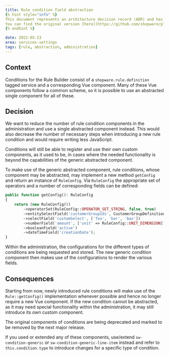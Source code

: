 ```yaml
---
title: Rule condition field abstraction
{% hint style="info" %}
This document represents an architecture decision record (ADR) and has been mirrored from the ADR section in our Shopware 6 repository.
You can find the original version [here](https://github.com/shopware/platform/blob/trunk/adr/2022-05-23-rule-condition-field-abstraction.md)
{% endhint %}

date: 2022-05-23
area: services-settings
tags: [rule, abstraction, administration]
---
```


## Context
Conditions for the Rule Builder consist of a `shopware.rule.definition` tagged service and a corresponding Vue component. Many of these Vue components follow a common scheme, so it is possible to use an abstracted single component for all of these.

## Decision
We want to reduce the number of rule condition components in the administration and use a single abstracted component instead. This would also decrease the number of necessary steps when introducing a new rule condition and would require writing less JavaScript.

Conditions will still be able to register and use their own custom components, as it used to be, in cases where the needed functionality is beyond the capabilities of the generic abstracted component.

To make use of the generic abstracted component, rule conditions, whose component may be abstracted, may implement a new method `getConfig` and return an instance of `RuleConfig`. Via `RuleConfig` the appropriate set of operators and a number of corresponding fields can be defined:

```php
public function getConfig(): RuleConfig
{
    return (new RuleConfig())
        ->operatorSet(RuleConfig::OPERATOR_SET_STRING, false, true)
        ->entitySelectField('customerGroupIds', CustomerGroupDefinition::ENTITY_NAME, true)
        ->selectField('customSelect', ['foo', 'bar', 'baz'])
        ->numberField('amount', ['unit' => RuleConfig::UNIT_DIMENSION])
        ->booleanField('active')
        ->dateTimeField('creationDate');
}
```

Within the administration, the configurations for the different types of conditions are being requested and stored. The new generic condition component then makes use of the configurations to render the various fields.

## Consequences

Starting from now, newly introduced rule conditions will make use of the `Rule::getConfig()` implementation whenever possible and hence no longer require a new Vue component. If the new condition cannot be abstracted, as it may need special functionality within the administration, it may still introduce its own custom component.

The original components of conditions are being deprecated and marked to be removed by the next major release.

If you used or extended any of these components, use/extend `sw-condition-generic` or `sw-condition-generic-line-item` instead and refer to `this.condition.type` to introduce changes for a specific type of condition.
